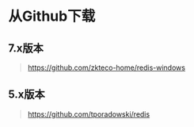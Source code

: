 # 从Github下载

## 7.x版本

> https://github.com/zkteco-home/redis-windows

## 5.x版本

> https://github.com/tporadowski/redis



